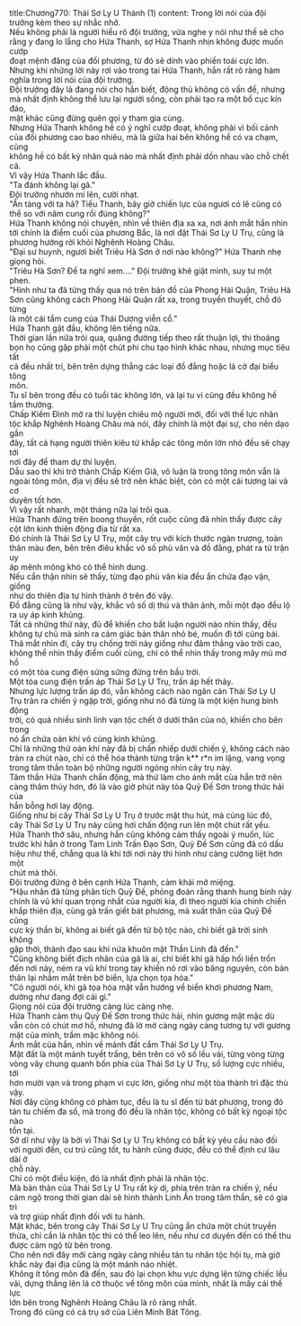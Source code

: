 title:Chương770: Thái Sơ Ly U Thành (1)
content:
Trong lời nói của đội trưởng kèm theo sự nhắc nhở.<br>Nếu không phải là người hiểu rõ đội trưởng, vừa nghe y nói như thế sẽ cho<br>rằng y đang lo lắng cho Hứa Thanh, sợ Hứa Thanh nhịn không được muốn cướp<br>đoạt mệnh đăng của đối phương, từ đó sẽ dính vào phiền toái cực lớn.<br>Nhưng khi những lời này rơi vào trong tai Hứa Thanh, hắn rất rõ ràng hàm<br>nghĩa trong lời nói của đội trưởng.<br>Đội trưởng đây là đang nói cho hắn biết, động thủ không có vấn đề, nhưng<br>mà nhất định không thể lưu lại người sống, còn phải tạo ra một bố cục kín đáo,<br>mặt khác cũng đừng quên gọi y tham gia cùng.<br>Nhưng Hứa Thanh không hề có ý nghĩ cướp đoạt, không phải vì bối cảnh<br>của đối phương cao bao nhiêu, mà là giữa hai bên không hề có va chạm, cũng<br>không hề có bất kỳ nhân quả nào mà nhất định phải dồn nhau vào chỗ chết cả.<br>Vì vậy Hứa Thanh lắc đầu.<br>"Ta đánh không lại gã."<br>Đội trưởng nhướn mi lên, cười nhạt.<br>"Ẩn tàng với ta hả? Tiểu Thanh, bây giờ chiến lực của ngươi có lẽ cũng có<br>thể so với năm cung rồi đúng không?"<br>Hứa Thanh không nói chuyện, nhìn về thiên địa xa xa, nơi ánh mắt hắn nhìn<br>tới chính là điểm cuối của phương Bắc, là nơi đặt Thái Sơ Ly U Trụ, cũng là<br>phương hướng rời khỏi Nghênh Hoàng Châu.<br>"Đại sư huynh, ngươi biết Triêu Hà Sơn ở nơi nào không?" Hứa Thanh nhẹ<br>giọng hỏi.<br>"Triêu Hà Sơn? Để ta nghĩ xem...." Đội trưởng khẽ giật mình, suy tư một<br>phen.<br>"Hình như ta đã từng thấy qua nó trên bản đồ của Phong Hải Quận, Triêu Hà<br>Sơn cũng không cách Phong Hải Quận rất xa, trong truyền thuyết, chỗ đó từng<br>là một cái tẩm cung của Thái Dương viễn cổ."<br>Hứa Thanh gật đầu, không lên tiếng nữa.<br>Thời gian lần nữa trôi qua, quãng đường tiếp theo rất thuận lợi, thi thoảng<br>bọn họ cũng gặp phải một chút phi chu tạo hình khác nhau, nhưng mục tiêu tất<br>cả đều nhất trí, bên trên dựng thẳng các loại đồ đằng hoặc lá cờ đại biểu tông<br>môn.<br>Tu sĩ bên trong đều có tuổi tác không lớn, vả lại tu vi cũng đều không hề<br>tầm thường.<br>Chấp Kiếm Đình mở ra thí luyện chiêu mộ người mới, đối với thế lực nhân<br>tộc khắp Nghênh Hoàng Châu mà nói, đây chính là một đại sự, cho nên dạo gần<br>đây, tất cả hạng người thiên kiêu từ khắp các tông môn lớn nhỏ đều sẽ chạy tới<br>nơi đây để tham dự thí luyện.<br>Dẫu sao thì khi trở thành Chấp Kiếm Giả, vô luận là trong tông môn vẫn là<br>ngoài tông môn, địa vị đều sẽ trở nên khác biệt, còn có một cái tương lai và cơ<br>duyên tốt hơn.<br>Vì vậy rất nhanh, một tháng nữa lại trôi qua.<br>Hứa Thanh đứng trên boong thuyền, rốt cuộc cũng đã nhìn thấy được cây<br>cột lớn kinh thiên động địa từ rất xa.<br>Đó chính là Thái Sơ Ly U Trụ, một cây trụ với kích thước ngàn trượng, toàn<br>thân màu đen, bên trên điêu khắc vô số phù văn và đồ đằng, phát ra từ trận uy<br>áp mênh mông khó có thể hình dung.<br>Nếu cẩn thận nhìn sẽ thấy, từng đạo phù văn kia đều ẩn chứa đạo vận, giống<br>như do thiên địa tự hình thành ở trên đó vậy.<br>Đồ đằng cũng là như vậy, khắc vô số dị thú và thân ảnh, mỗi một đạo đều lộ<br>ra uy áp kinh khủng.<br>Tất cả những thứ này, đủ để khiến cho bất luận người nào nhìn thấy, đều<br>không tự chủ mà sinh ra cảm giác bản thân nhỏ bé, muốn đi tới cúng bái.<br>Thả mắt nhìn đi, cây trụ chống trời này giống như đâm thẳng vào trời cao,<br>không thể nhìn thấy điểm cuối cùng, chỉ có thể nhìn thấy trong mây mù mơ hồ<br>có một tòa cung điện sừng sững đứng trên bầu trời.<br>Một tòa cung điện trấn áp Thái Sơ Ly U Trụ, trấn áp hết thảy.<br>Nhưng lực lượng trấn áp đó, vẫn không cách nào ngăn cản Thái Sơ Ly U<br>Trụ tràn ra chiến ý ngập trời, giống như nó đã từng là một kiện hung binh động<br>trời, có quá nhiều sinh linh vạn tộc chết ở dưới thân của nó, khiến cho bên trong<br>nó ẩn chứa oán khí vô cùng kinh khủng.<br>Chỉ là những thứ oán khí này đã bị chấn nhiếp dưới chiến ý, không cách nào<br>tràn ra chút nào, chỉ có thể hóa thành từng trận k** r*n im lặng, vang vọng<br>trong tâm thần toàn bộ những người ngóng nhìn cây trụ này.<br>Tâm thần Hứa Thanh chấn động, mà thứ làm cho ánh mắt của hắn trở nên<br>càng thâm thúy hơn, đó là vào giờ phút này tòa Quỷ Đế Sơn trong thức hải của<br>hắn bỗng hơi lay động.<br>Giống như bị cây Thái Sơ Ly U Trụ ở trước mặt thu hút, mà cùng lúc đó,<br>cây Thái Sơ Ly U Trụ này cũng hơi chấn động run lên một chút rất yếu.<br>Hứa Thanh thở sâu, nhưng hắn cũng không cảm thấy ngoài ý muốn, lúc<br>trước khi hắn ở trong Tam Linh Trấn Đạo Sơn, Quỷ Đế Sơn cũng đã có dấu<br>hiệu như thế, chẳng qua là khi tới nơi này thì hình như càng cường liệt hơn một<br>chút mà thôi.<br>Đội trưởng đứng ở bên cạnh Hứa Thanh, cảm khái mở miệng.<br>"Hậu nhân đã từng phân tích Quỷ Đế, phỏng đoán rằng thanh hung binh này<br>chính là vũ khí quan trọng nhất của người kia, đi theo người kia chinh chiến<br>khắp thiên địa, cùng gã trấn giết bát phương, mà xuất thân của Quỷ Đế cũng<br>cực kỳ thần bí, không ai biết gã đến từ bộ tộc nào, chỉ biết gã trời sinh không<br>gặp thời, thành đạo sau khi nửa khuôn mặt Thần Linh đã đến."<br>"Cũng không biết địch nhân của gã là ai, chỉ biết khi gã hấp hối liền trốn<br>đến nơi này, ném ra vũ khí trong tay khiến nó rơi vào băng nguyên, còn bản<br>thân lại nhắm mắt trên bờ biển, lựa chọn tọa hóa."<br>"Có người nói, khi gã tọa hóa mặt vẫn hướng về biển khơi phương Nam,<br>dường như đang đợi cái gì."<br>Giọng nói của đội trưởng càng lúc càng nhẹ.<br>Hứa Thanh cảm thụ Quỷ Đế Sơn trong thức hải, nhìn gương mặt mặc dù<br>vẫn còn có chút mơ hồ, nhưng đã lờ mờ càng ngày càng tương tự với gương<br>mặt của mình, trầm mặc không nói.<br>Ánh mắt của hắn, nhìn về mảnh đất cắm Thái Sơ Ly U Trụ.<br>Mặt đất là một mảnh tuyết trắng, bên trên có vô số lều vải, từng vòng từng<br>vòng vây chung quanh bốn phía của Thái Sơ Ly U Trụ, số lượng cực nhiều, tới<br>hơn mười vạn và trong phạm vi cực lớn, giống như một tòa thành trì đặc thù<br>vậy.<br>Nơi đây cũng không có phàm tục, đều là tu sĩ đến từ bát phương, trong đó<br>tán tu chiếm đa số, mà trong đó đều là nhân tộc, không có bất kỳ ngoại tộc nào<br>tồn tại.<br>Sở dĩ như vậy là bởi vì Thái Sơ Ly U Trụ không có bất kỳ yêu cầu nào đối<br>với người đến, cư trú cũng tốt, tu hành cũng được, đều có thể định cư lâu dài ở<br>chỗ này.<br>Chỉ có một điều kiện, đó là nhất định phải là nhân tộc.<br>Mà bản thân của Thái Sơ Ly U Trụ rất kỳ dị, phía trên tràn ra chiến ý, nếu<br>cảm ngộ trong thời gian dài sẽ hình thành Linh Ấn trong tâm thần, sẽ có gia trì<br>và trợ giúp nhất định đối với tu hành.<br>Mặt khác, bên trong cây Thái Sơ Ly U Trụ cũng ẩn chứa một chút truyền<br>thừa, chỉ cần là nhân tộc thì có thể leo lên, nếu như cơ duyên đến có thể thu<br>được cảm ngộ từ bên trong.<br>Cho nên nơi đây mới càng ngày càng nhiều tán tu nhân tộc hội tụ, mà giờ<br>khắc này đại địa cũng là một mảnh náo nhiệt.<br>Không ít tông môn đã đến, sau đó lại chọn khu vực dựng lên từng chiếc lều<br>vải, dựng thẳng lên lá cờ thuộc về tông môn của mình, nhất là mấy cái thế lực<br>lớn bên trong Nghênh Hoàng Châu là rõ ràng nhất.<br>Trong đó cũng có cả trụ sở của Liên Minh Bát Tông.